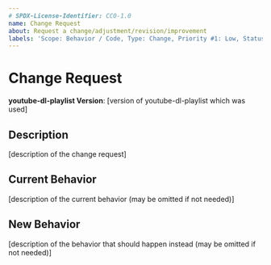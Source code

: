 ```yaml
---
# SPDX-License-Identifier: CC0-1.0
name: Change Request
about: Request a change/adjustment/revision/improvement
labels: 'Scope: Behavior / Code, Type: Change, Priority #1: Low, Status #1: Requested'
---
```


# Change Request #

**youtube-dl-playlist Version**: [version of youtube-dl-playlist which was used]

## Description ##

[description of the change request]

## Current Behavior ##

[description of the current behavior (may be omitted if not needed)]

## New Behavior ##

[description of the behavior that should happen instead (may be omitted if not needed)]
